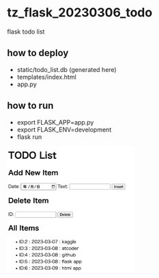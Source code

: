 # tz_flask_20230306_todo
flask todo list

## how to deploy
* static/todo_list.db (generated here)
* templates/index.html
* app.py

## how to run
* export FLASK_APP=app.py
* export FLASK_ENV=development
* flask run

<img src="todo.png" width="300">
